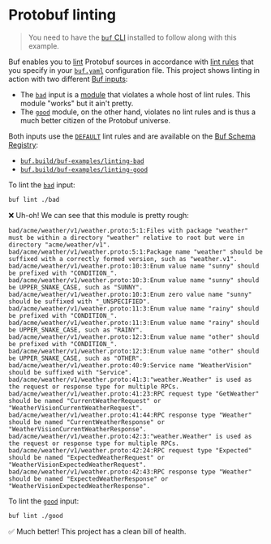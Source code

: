 # Protobuf linting

> You need to have the [`buf` CLI][install] installed to follow along with this example.

Buf enables you to [lint] Protobuf sources in accordance with [lint rules][rules] that you specify in your [`buf.yaml`][buf-yaml] configuration file. This project shows linting in action with two different [Buf inputs][inputs]:

* The [`bad`](./bad) input is a [module] that violates a whole host of lint rules. This module "works" but it ain't pretty.
* The [`good`](./good) module, on the other hand, violates no lint rules and is thus a much better citizen of the Protobuf universe.

Both inputs use the [`DEFAULT`][default] lint rules and are available on the [Buf Schema Registry][bsr]:

* [`buf.build/buf-examples/linting-bad`][bsr-bad]
* [`buf.build/buf-examples/linting-good`][bsr-good]

To lint the [`bad`](./bad) input:

```sh
buf lint ./bad
```

❌  Uh-oh! We can see that this module is pretty rough:

```
bad/acme/weather/v1/weather.proto:5:1:Files with package "weather" must be within a directory "weather" relative to root but were in directory "acme/weather/v1".
bad/acme/weather/v1/weather.proto:5:1:Package name "weather" should be suffixed with a correctly formed version, such as "weather.v1".
bad/acme/weather/v1/weather.proto:10:3:Enum value name "sunny" should be prefixed with "CONDITION_".
bad/acme/weather/v1/weather.proto:10:3:Enum value name "sunny" should be UPPER_SNAKE_CASE, such as "SUNNY".
bad/acme/weather/v1/weather.proto:10:3:Enum zero value name "sunny" should be suffixed with "_UNSPECIFIED".
bad/acme/weather/v1/weather.proto:11:3:Enum value name "rainy" should be prefixed with "CONDITION_".
bad/acme/weather/v1/weather.proto:11:3:Enum value name "rainy" should be UPPER_SNAKE_CASE, such as "RAINY".
bad/acme/weather/v1/weather.proto:12:3:Enum value name "other" should be prefixed with "CONDITION_".
bad/acme/weather/v1/weather.proto:12:3:Enum value name "other" should be UPPER_SNAKE_CASE, such as "OTHER".
bad/acme/weather/v1/weather.proto:40:9:Service name "WeatherVision" should be suffixed with "Service".
bad/acme/weather/v1/weather.proto:41:3:"weather.Weather" is used as the request or response type for multiple RPCs.
bad/acme/weather/v1/weather.proto:41:23:RPC request type "GetWeather" should be named "CurrentWeatherRequest" or "WeatherVisionCurrentWeatherRequest".
bad/acme/weather/v1/weather.proto:41:44:RPC response type "Weather" should be named "CurrentWeatherResponse" or "WeatherVisionCurrentWeatherResponse".
bad/acme/weather/v1/weather.proto:42:3:"weather.Weather" is used as the request or response type for multiple RPCs.
bad/acme/weather/v1/weather.proto:42:24:RPC request type "Expected" should be named "ExpectedWeatherRequest" or "WeatherVisionExpectedWeatherRequest".
bad/acme/weather/v1/weather.proto:42:43:RPC response type "Weather" should be named "ExpectedWeatherResponse" or "WeatherVisionExpectedWeatherResponse".
```

To lint the [`good`](./good) input:

```sh
buf lint ./good
```

✅  Much better! This project has a clean bill of health.

[bsr]: https://docs.buf.build/bsr
[bsr-bad]: https://buf.build/buf-examples/linting-bad
[bsr-good]: https://buf.build/buf-examples/linting-good
[buf-yaml]: https://docs.buf.build/configuration/v1/buf-yaml
[default]: https://docs.buf.build/lint/rules#default
[inputs]: https://docs.buf.build/reference/inputs
[install]: https://docs.buf.build/installation
[jsonl]: https://jsonlines.org
[lint]: https://docs.buf.build/lint
[module]: https://docs.buf.build/bsr/overview#modules
[rules]: https://docs.buf.build/lint/rules
